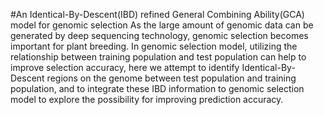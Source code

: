 #An Identical-By-Descent(IBD) refined General Combining Ability(GCA) model for genomic selection
As the large amount of genomic data can be generated by deep sequencing technology, genomic selection becomes important for plant breeding. In genomic selection model, utilizing the relationship between training population and test population can help to improve selection accuracy, here we attempt to identify Identical-By-Descent regions on the genome between test population and training population, and to integrate these IBD information to genomic selection model to explore the possibility for improving prediction accuracy.
